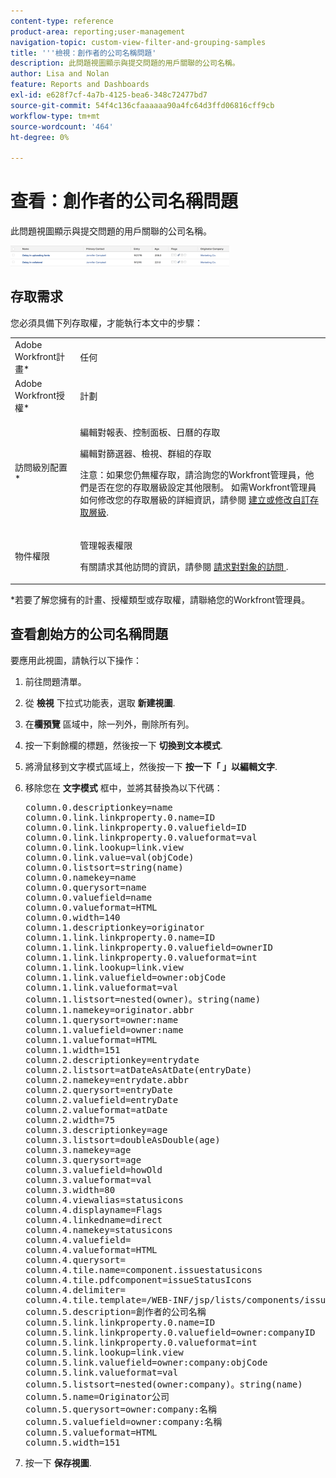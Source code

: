 ```yaml
---
content-type: reference
product-area: reporting;user-management
navigation-topic: custom-view-filter-and-grouping-samples
title: '''檢視：創作者的公司名稱問題'
description: 此問題視圖顯示與提交問題的用戶關聯的公司名稱。
author: Lisa and Nolan
feature: Reports and Dashboards
exl-id: e628f7cf-4a7b-4125-bea6-348c72477bd7
source-git-commit: 54f4c136cfaaaaaa90a4fc64d3ffd06816cff9cb
workflow-type: tm+mt
source-wordcount: '464'
ht-degree: 0%

---
```


# 查看：創作者的公司名稱問題

此問題視圖顯示與提交問題的用戶關聯的公司名稱。

![custom_view_for_issues_with_originator_company_name.png](assets/custom-view-for-issues-350x33.png)

## 存取需求

您必須具備下列存取權，才能執行本文中的步驟：

<table style="table-layout:auto"> 
 <col> 
 <col> 
 <tbody> 
  <tr> 
   <td role="rowheader">Adobe Workfront計畫*</td> 
   <td> <p>任何</p> </td> 
  </tr> 
  <tr> 
   <td role="rowheader">Adobe Workfront授權*</td> 
   <td> <p>計劃 </p> </td> 
  </tr> 
  <tr> 
   <td role="rowheader">訪問級別配置*</td> 
   <td> <p>編輯對報表、控制面板、日曆的存取</p> <p>編輯對篩選器、檢視、群組的存取</p> <p>注意：如果您仍無權存取，請洽詢您的Workfront管理員，他們是否在您的存取層級設定其他限制。 如需Workfront管理員如何修改您的存取層級的詳細資訊，請參閱 <a href="../../../administration-and-setup/add-users/configure-and-grant-access/create-modify-access-levels.md" class="MCXref xref">建立或修改自訂存取層級</a>.</p> </td> 
  </tr> 
  <tr> 
   <td role="rowheader">物件權限</td> 
   <td> <p>管理報表權限</p> <p>有關請求其他訪問的資訊，請參閱 <a href="../../../workfront-basics/grant-and-request-access-to-objects/request-access.md" class="MCXref xref">請求對對象的訪問 </a>.</p> </td> 
  </tr> 
 </tbody> 
</table>

&#42;若要了解您擁有的計畫、授權類型或存取權，請聯絡您的Workfront管理員。

## 查看創始方的公司名稱問題

要應用此視圖，請執行以下操作：

1. 前往問題清單。
1. 從 **檢視** 下拉式功能表，選取 **新建視圖**.

1. 在&#x200B;**欄預覽** 區域中，除一列外，刪除所有列。
1. 按一下剩餘欄的標題，然後按一下 **切換到文本模式**.
1. 將滑鼠移到文字模式區域上，然後按一下 **按一下「 」以編輯文字**.
1. 移除您在 **文字模式** 框中，並將其替換為以下代碼：
   <pre>column.0.descriptionkey=name<br>column.0.link.linkproperty.0.name=ID<br>column.0.link.linkproperty.0.valuefield=ID<br>column.0.link.linkproperty.0.valueformat=val<br>column.0.link.lookup=link.view<br>column.0.link.value=val(objCode)<br>column.0.listsort=string(name)<br>column.0.namekey=name<br>column.0.querysort=name<br>column.0.valuefield=name<br>column.0.valueformat=HTML<br>column.0.width=140<br>column.1.descriptionkey=originator<br>column.1.link.linkproperty.0.name=ID<br>column.1.link.linkproperty.0.valuefield=ownerID<br>column.1.link.linkproperty.0.valueformat=int<br>column.1.link.lookup=link.view<br>column.1.link.valuefield=owner:objCode<br>column.1.link.valueformat=val<br>column.1.listsort=nested(owner)。string(name)<br>column.1.namekey=originator.abbr<br>column.1.querysort=owner:name<br>column.1.valuefield=owner:name<br>column.1.valueformat=HTML<br>column.1.width=151<br>column.2.descriptionkey=entrydate<br>column.2.listsort=atDateAsAtDate(entryDate)<br>column.2.namekey=entrydate.abbr<br>column.2.querysort=entryDate<br>column.2.valuefield=entryDate<br>column.2.valueformat=atDate<br>column.2.width=75<br>column.3.descriptionkey=age<br>column.3.listsort=doubleAsDouble(age)<br>column.3.namekey=age<br>column.3.querysort=age<br>column.3.valuefield=howOld<br>column.3.valueformat=val<br>column.3.width=80<br>column.4.viewalias=statusicons<br>column.4.displayname=Flags<br>column.4.linkedname=direct<br>column.4.namekey=statusicons<br>column.4.valuefield=<br>column.4.valueformat=HTML<br>column.4.querysort=<br>column.4.tile.name=component.issuestatusicons<br>column.4.tile.pdfcomponent=issueStatusIcons<br>column.4.delimiter=<br>column.4.tile.template=/WEB-INF/jsp/lists/components/issueStatusIcons.jsp<br>column.5.description=創作者的公司名稱<br>column.5.link.linkproperty.0.name=ID<br>column.5.link.linkproperty.0.valuefield=owner:companyID<br>column.5.link.linkproperty.0.valueformat=int<br>column.5.link.lookup=link.view<br>column.5.link.valuefield=owner:company:objCode<br>column.5.link.valueformat=val<br>column.5.listsort=nested(owner:company)。string(name)<br>column.5.name=Originator公司<br>column.5.querysort=owner:company:名稱<br>column.5.valuefield=owner:company:名稱<br>column.5.valueformat=HTML<br>column.5.width=151</pre>

1. 按一下 **保存視圖**.
